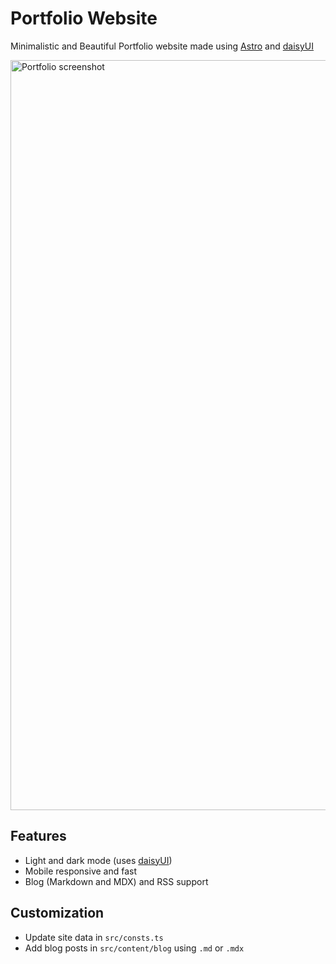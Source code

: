 # Portfolio Website

Minimalistic and Beautiful Portfolio website made using [Astro](https://astro.build/) and [daisyUI](https://daisyui.com/)

<img width="1920" height="1200" alt="Portfolio screenshot" src="https://github.com/user-attachments/assets/7bf1ca42-242b-4817-9383-ed703bd0c159" />

## Features

- Light and dark mode (uses [daisyUI](https://daisyui.com/))
- Mobile responsive and fast
- Blog (Markdown and MDX) and RSS support

## Customization

- Update site data in `src/consts.ts`
- Add blog posts in `src/content/blog` using `.md` or `.mdx`
